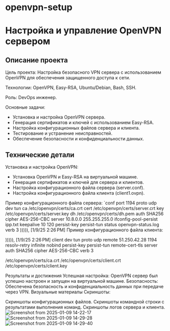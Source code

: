 # openvpn-setup
# Настройка и управление OpenVPN сервером

## Описание проекта

Цель проекта: Настройка безопасного VPN сервера с использованием OpenVPN для обеспечения защищенного доступа к сети.

Технологии: OpenVPN, Easy-RSA, Ubuntu/Debian, Bash, SSH.

Роль: DevOps инженер.

Основные задачи:
- Установка и настройка OpenVPN сервера.
- Генерация сертификатов и ключей с использованием Easy-RSA.
- Настройка конфигурационных файлов сервера и клиента.
- Тестирование и устранение неисправностей.
- Обеспечение безопасности и конфиденциальности данных.

## Технические детали

Установка и настройка OpenVPN:
- Установка OpenVPN и Easy-RSA на виртуальной машине.
- Генерация сертификатов и ключей для сервера и клиентов.
- Настройка конфигурационного файла сервера (server.conf).
- Настройка конфигурационного файла клиента (client1.ovpn).

Пример конфигурационного файла сервера:
`conf
port 1194
proto udp
dev tun
ca /etc/openvpn/certs/ca.crt
cert /etc/openvpn/certs/server.crt
key /etc/openvpn/certs/server.key
dh /etc/openvpn/certs/dh.pem
auth SHA256
cipher AES-256-CBC
server 10.8.0.0 255.255.255.0
ifconfig-pool-persist ipp.txt
keepalive 10 120
persist-key
persist-tun
status openvpn-status.log
verb 3
))))), [1/9/25 2:26 PM]
Пример конфигурационного файла клиента:

))))), [1/9/25 2:26 PM]
client
dev tun
proto udp
remote 51.250.42.28 1194
resolv-retry infinite
nobind
persist-key
persist-tun
remote-cert-tls server
auth SHA256
cipher AES-256-CBC
verb 3

<ca>
/etc/openvpn/certs/ca.crt
</ca>
<cert>
/etc/openvpn/certs/client.crt
</cert>
<key>
/etc/openvpn/certs/client.key
</key>

Результаты и достижения
Успешная настройка: OpenVPN сервер был успешно настроен и запущен на виртуальной машине.
Безопасность: Обеспечена безопасность и конфиденциальность данных при передаче через VPN.
Визуальные материалы
Скриншоты:

Скриншоты конфигурационных файлов.
Скриншоты командной строки с результатами выполнения команд.
Скриншоты логов сервера и клиента.
![Screenshot from 2025-01-09 14-22-17](https://github.com/user-attachments/assets/ce92f579-8bf3-4087-bf15-6d2f4ab886d7)
![Screenshot from 2025-01-09 14-29-28](https://github.com/user-attachments/assets/2cafa15d-e92e-4e79-ab5e-a80a8a7a0c5b)
![Screenshot from 2025-01-09 14-29-40](https://github.com/user-attachments/assets/439c0d24-5853-44e5-b4c1-1b4849bbf93a)
